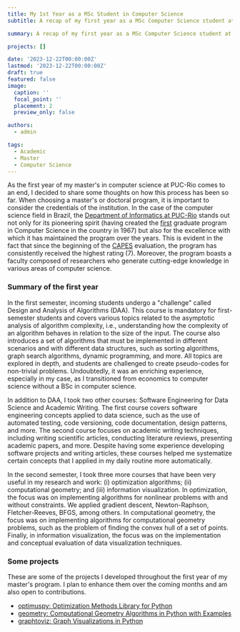 ```yaml
---
title: My 1st Year as a MSc Student in Computer Science
subtitle: A recap of my first year as a MSc Computer Science student at the Pontifical Catholic University of Rio de Janeiro (PUC-Rio).

summary: A recap of my first year as a MSc Computer Science student at the Pontifical Catholic University of Rio de Janeiro (PUC-Rio).

projects: []

date: '2023-12-22T00:00:00Z'
lastmod: '2023-12-22T00:00:00Z'
draft: true
featured: false
image:
  caption: ''
  focal_point: ''
  placement: 2
  preview_only: false

authors:
  - admin

tags:
  - Academic
  - Master
  - Computer Science
---
```



As the first year of my master's in computer science at PUC-Rio comes to an end, I decided to share some thoughts on how this process has been so far. When choosing a master's or doctoral program, it is important to consider the credentials of the institution. In the case of the computer science field in Brazil, the [Department of Informatics at PUC-Rio](https://www.inf.puc-rio.br/en/) stands out not only for its pioneering spirit (having created the [first](https://www.inf.puc-rio.br/blog/noticia/noticia/criacao-da-primeira-pos-graduacao-em-computacao-no-brasil) graduate program in Computer Science in the country in 1967) but also for the excellence with which it has maintained the program over the years. This is evident in the fact that since the beginning of the [CAPES](https://sucupira.capes.gov.br/sucupira/public/consultas/coleta/programa/quantitativos/quantitativoPrograma.xhtml?areaAvaliacao=2&areaConhecimento=10300007&cdRegiao=0&ies=4269) evaluation, the program has consistently received the highest rating (7). Moreover, the program boasts a faculty composed of researchers who generate cutting-edge knowledge in various areas of computer science.

### Summary of the first year 

In the first semester, incoming students undergo a "challenge" called Design and Analysis of Algorithms (DAA). This course is mandatory for first-semester students and covers various topics related to the asymptotic analysis of algorithm complexity, i.e., understanding how the complexity of an algorithm behaves in relation to the size of the input. The course also introduces a set of algorithms that must be implemented in different scenarios and with different data structures, such as sorting algorithms, graph search algorithms, dynamic programming, and more. All topics are explored in depth, and students are challenged to create pseudo-codes for non-trivial problems. Undoubtedly, it was an enriching experience, especially in my case, as I transitioned from economics to computer science without a BSc in computer science.

In addition to DAA, I took two other courses: Software Engineering for Data Science and Academic Writing. The first course covers software engineering concepts applied to data science, such as the use of automated testing, code versioning, code documentation, design patterns, and more. The second course focuses on academic writing techniques, including writing scientific articles, conducting literature reviews, presenting academic papers, and more. Despite having some experience developing software projects and writing articles, these courses helped me systematize certain concepts that I applied in my daily routine more automatically.

In the second semester, I took three more courses that have been very useful in my research and work: (i) optimization algorithms; (ii) computational geometry; and (iii) information visualization. In optimization, the focus was on implementing algorithms for nonlinear problems with and without constraints. We applied gradient descent, Newton-Raphson, Fletcher-Reeves, BFGS, among others. In computational geometry, the focus was on implementing algorithms for computational geometry problems, such as the problem of finding the convex hull of a set of points. Finally, in information visualization, the focus was on the implementation and conceptual evaluation of data visualization techniques.

### Some projects

These are some of the projects I developed throughout the first year of my master's program. I plan to enhance them over the coming months and am also open to contributions.

- [optimuspy: Optimization Methods Library for Python](https://github.com/Kleyt0n/optimuspy)
- [geometry: Computational Geometry Algorithms in Python with Examples](https://github.com/Kleyt0n/geometry)
- [graphtoviz: Graph Visualizations in Python](https://github.com/Kleyt0n/graphtoviz)